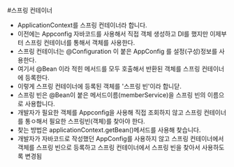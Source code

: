 #스프링 컨테이너
- ApplicationContext를 스프링 컨테이너라 합니다.
- 이전에는 Appconfig 자바코드를 사용해서 직접 객체 생성하고 DI를 했지만 이제부터 스프링 컨테이너를 통해서 객체를 사용한다.
- 스프링 컨테이너는 @Configuration 이 붙은 AppConfig 를 설정(구성)정보를 사용한다.
- 여기서 @Bean 이라 적힌 메서드를 모두 호출해서 반환된 객체를 스프링 컨테이너에 등록한다.
- 이렇게 스프링 컨테이너에 등록된 객체를 '스프링 빈'이라 합니닫.
- 스프링 빈은 @Bean이 붙은 메서드이름(memberService)을 스프링 빈의 이름으로 사용합니다.
- 개발자가 필요한 객체를 Appconfig을 사용해 직접 조회하지 않고 스프링 컨테이너를 통ㅇ해서 필요한 스프링빈(객체)를 찾아야 한다.
- 찾는 방법은 applicationContext.getBean()메서드를 사용해 찾습니다.
- 개발자가 자바코드로 작성했던 AppConfig를 사용하지 않고 스프링 컨테이너에서 객체를 스프링 빈으로 등록하고 스프링 컨테이너에서 스프링 빈을 찾아서 사용하도록 변경됨